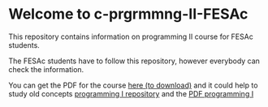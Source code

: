 # Welcome to c-prgrmmng-II-FESAc

This repository contains information on programming II course for FESAc students.

The FESAc students have to follow this repository, however everybody can check the information.

You can get the PDF for the course [here (to download)](https://www.dropbox.com/s/6lepooqo5mne5tv/prgrmmng_II.pdf?dl=0) and it could help to study old concepts [programming I repository](https://github.com/UNAM-FESAc/c-prgrmmng-I-FESAc) and the 
[PDF programming I](https://www.dropbox.com/s/6ovm8d4lchxetjg/prgrmmng-I-clss.pdf?dl=0)
